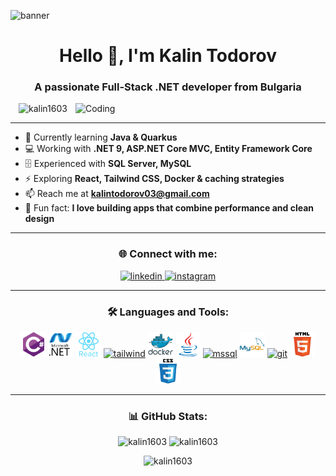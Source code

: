 ![banner](https://github.com/Kalin1603/Kalin1603/assets/65806915/5ad0de54-842d-47f0-9273-cc9d83635666)

<h1 align="center">Hello 👋, I'm Kalin Todorov</h1>
<h3 align="center">A passionate Full-Stack .NET developer from Bulgaria</h3>

<img align="right" alt="Coding" width="400" src="https://cdn.dribbble.com/users/730703/screenshots/6581243/avento.gif">

<p align="center">
  <img src="https://komarev.com/ghpvc/?username=kalin1603&label=Profile%20views&color=0e75b6&style=flat" alt="kalin1603" />
</p>

---

- 🌱 Currently learning **Java & Quarkus**  
- 💻 Working with **.NET 9, ASP.NET Core MVC, Entity Framework Core**  
- 🗄️ Experienced with **SQL Server, MySQL**  
- ⚡ Exploring **React, Tailwind CSS, Docker & caching strategies**  
- 📫 Reach me at **kalintodorov03@gmail.com**  
- 🎯 Fun fact: **I love building apps that combine performance and clean design**  

---

<h3 align="center">🌐 Connect with me:</h3>
<p align="center">
  <a href="https://www.linkedin.com/in/k-todorov/" target="blank">
    <img src="https://raw.githubusercontent.com/rahuldkjain/github-profile-readme-generator/master/src/images/icons/Social/linked-in-alt.svg" alt="linkedin" height="30" width="40" />
  </a>
  <a href="https://www.instagram.com/k_todorrovv/" target="blank">
    <img src="https://raw.githubusercontent.com/rahuldkjain/github-profile-readme-generator/master/src/images/icons/Social/instagram.svg" alt="instagram" height="30" width="40" />
  </a>
</p>

---

<h3 align="center">🛠️ Languages and Tools:</h3>
<p align="center">
  <a href="https://learn.microsoft.com/en-us/dotnet/csharp/" target="_blank"><img src="https://raw.githubusercontent.com/devicons/devicon/master/icons/csharp/csharp-original.svg" alt="csharp" width="40" height="40"/></a>
  <a href="https://dotnet.microsoft.com/" target="_blank"><img src="https://raw.githubusercontent.com/devicons/devicon/master/icons/dot-net/dot-net-original-wordmark.svg" alt="dotnet" width="40" height="40"/></a>
  <a href="https://react.dev/" target="_blank"><img src="https://raw.githubusercontent.com/devicons/devicon/master/icons/react/react-original-wordmark.svg" alt="react" width="40" height="40"/></a>
  <a href="https://tailwindcss.com/" target="_blank"><img src="https://www.vectorlogo.zone/logos/tailwindcss/tailwindcss-icon.svg" alt="tailwind" width="40" height="40"/></a>
  <a href="https://www.docker.com/" target="_blank"><img src="https://raw.githubusercontent.com/devicons/devicon/master/icons/docker/docker-original-wordmark.svg" alt="docker" width="40" height="40"/></a>
  <a href="https://quarkus.io/" target="_blank"><img src="https://raw.githubusercontent.com/devicons/devicon/master/icons/java/java-original.svg" alt="java/quarkus" width="40" height="40"/></a>
  <a href="https://www.microsoft.com/en-us/sql-server" target="_blank"><img src="https://www.svgrepo.com/show/303229/microsoft-sql-server-logo.svg" alt="mssql" width="40" height="40"/></a>
  <a href="https://www.mysql.com/" target="_blank"><img src="https://raw.githubusercontent.com/devicons/devicon/master/icons/mysql/mysql-original-wordmark.svg" alt="mysql" width="40" height="40"/></a>
  <a href="https://git-scm.com/" target="_blank"><img src="https://www.vectorlogo.zone/logos/git-scm/git-scm-icon.svg" alt="git" width="40" height="40"/></a>
  <a href="https://www.w3.org/html/" target="_blank"><img src="https://raw.githubusercontent.com/devicons/devicon/master/icons/html5/html5-original-wordmark.svg" alt="html5" width="40" height="40"/></a>
  <a href="https://www.w3schools.com/css/" target="_blank"><img src="https://raw.githubusercontent.com/devicons/devicon/master/icons/css3/css3-original-wordmark.svg" alt="css3" width="40" height="40"/></a>
</p>

---

<h3 align="center">📊 GitHub Stats:</h3>
<p align="center">
  <img src="https://github-readme-stats.vercel.app/api?username=kalin1603&show_icons=true&locale=en&theme=tokyonight" alt="kalin1603" height="160"/>
  <img src="https://github-readme-stats.vercel.app/api/top-langs?username=kalin1603&show_icons=true&locale=en&layout=compact&theme=tokyonight" alt="kalin1603" height="160"/>
</p>

<p align="center">
  <img src="https://github-readme-streak-stats.herokuapp.com/?user=kalin1603&theme=tokyonight" alt="kalin1603" height="160"/>
</p>
